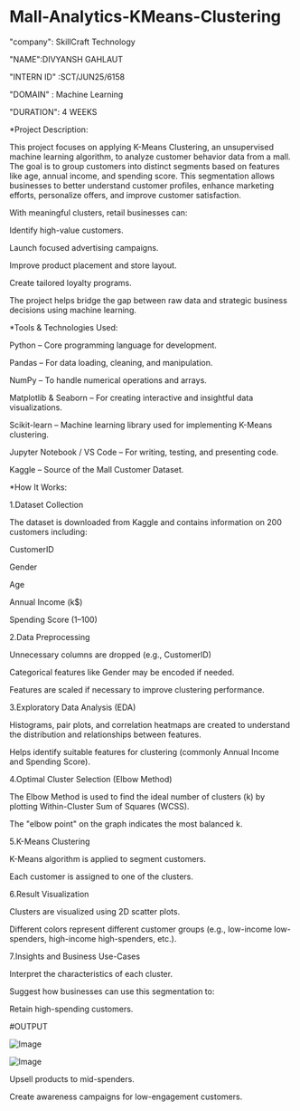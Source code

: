 # Mall-Analytics-KMeans-Clustering

"company": SkillCraft Technology

"NAME":DIVYANSH GAHLAUT

"INTERN ID" :SCT/JUN25/6158

"DOMAIN" :  Machine Learning

"DURATION": 4 WEEKS

*Project Description:

This project focuses on applying K-Means Clustering, an unsupervised machine learning algorithm, to analyze customer behavior data from a mall. The goal is to group customers into distinct segments based on features like age, annual income, and spending score. This segmentation allows businesses to better understand customer profiles, enhance marketing efforts, personalize offers, and improve customer satisfaction.

With meaningful clusters, retail businesses can:

Identify high-value customers.

Launch focused advertising campaigns.

Improve product placement and store layout.

Create tailored loyalty programs.

The project helps bridge the gap between raw data and strategic business decisions using machine learning.

*Tools & Technologies Used:

Python – Core programming language for development.

Pandas – For data loading, cleaning, and manipulation.

NumPy – To handle numerical operations and arrays.

Matplotlib & Seaborn – For creating interactive and insightful data visualizations.

Scikit-learn – Machine learning library used for implementing K-Means clustering.

Jupyter Notebook / VS Code – For writing, testing, and presenting code.

Kaggle – Source of the Mall Customer Dataset.

*How It Works:

1.Dataset Collection

The dataset is downloaded from Kaggle and contains information on 200 customers including:

CustomerID

Gender

Age

Annual Income (k$)

Spending Score (1–100)

2.Data Preprocessing

Unnecessary columns are dropped (e.g., CustomerID)

Categorical features like Gender may be encoded if needed.

Features are scaled if necessary to improve clustering performance.

3.Exploratory Data Analysis (EDA)

Histograms, pair plots, and correlation heatmaps are created to understand the distribution and relationships between features.

Helps identify suitable features for clustering (commonly Annual Income and Spending Score).

4.Optimal Cluster Selection (Elbow Method)

The Elbow Method is used to find the ideal number of clusters (k) by plotting Within-Cluster Sum of Squares (WCSS).

The "elbow point" on the graph indicates the most balanced k.

5.K-Means Clustering

K-Means algorithm is applied to segment customers.

Each customer is assigned to one of the clusters.

6.Result Visualization

Clusters are visualized using 2D scatter plots.

Different colors represent different customer groups (e.g., low-income low-spenders, high-income high-spenders, etc.).

7.Insights and Business Use-Cases

Interpret the characteristics of each cluster.

Suggest how businesses can use this segmentation to:

Retain high-spending customers.

#OUTPUT

![Image](https://github.com/user-attachments/assets/59344e3e-c337-442e-80fb-d80686672b5e)

![Image](https://github.com/user-attachments/assets/9eb7d8fd-717f-4b30-872d-c0a3c7bd675e)

Upsell products to mid-spenders.

Create awareness campaigns for low-engagement customers.


